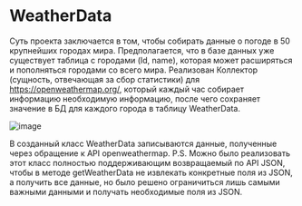 # WeatherData

Суть проекта заключается в том, чтобы собирать данные о погоде в 50 крупнейших городах мира. 
Предполагается, что в базе данных уже существует таблица с городами (Id, name), которая может расширяться и пополняться городами со всего мира.
Реализован Коллектор (сущность, отвечающая за сбор статистики) для https://openweathermap.org/, который каждый час собирает информацию необходимую информацию, после чего сохраняет значение в БД для каждого города в таблицу WeatherData.

![image](https://github.com/SamiyKlassniy/WeatherData/assets/102363346/f729f4bf-506d-463a-95c9-ec0845667ba3)

В созданный класс WeatherData записываются данные, полученные через обращение к API openweathermap.
P.S. Можно было реализовать этот класс полностью поддерживающим возвращаемый по API JSON, чтобы в методе getWeatherData не извлекать конкретные поля из JSON, а получить все данные, но было решено ограничиться лишь самыми важными данными и получать необходимые поля из JSON.
